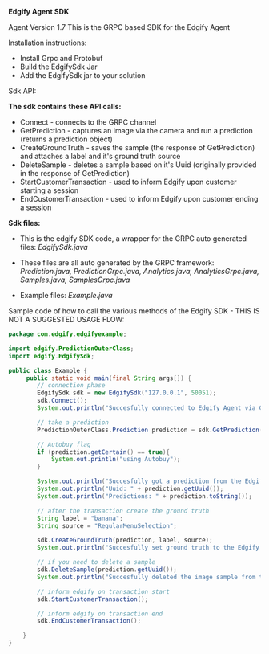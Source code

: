 **Edgify Agent SDK**

Agent Version 1.7
This is the GRPC based SDK for the Edgify Agent

Installation instructions:
* Install Grpc and Protobuf
* Build the EdgifySdk Jar
* Add the EdgifySdk jar to your solution

Sdk API:

**The sdk contains these API calls:**
* Connect - connects to the GRPC channel
* GetPrediction - captures an image via the camera and run a prediction (returns a prediction object)
* CreateGroundTruth - saves the sample (the response of GetPrediction) and attaches a label and it's ground truth source
* DeleteSample - deletes a sample based on it's Uuid (originally provided in the response of GetPrediction)
* StartCustomerTransaction - used to inform Edgify upon customer starting a session
* EndCustomerTransaction - used to inform Edgify upon customer ending a session

**Sdk files:**
* This is the edgify SDK code, a wrapper for the GRPC auto generated files:
*EdgifySdk.java*
* These files are all auto generated by the GRPC framework:
*Prediction.java, PredictionGrpc.java, Analytics.java, AnalyticsGrpc.java, Samples.java, SamplesGrpc.java*

* Example files:
*Example.java*

Sample code of how to call the various methods of the Edgify SDK - THIS IS NOT A SUGGESTED USAGE FLOW:

```java
package com.edgify.edgifyexample;

import edgify.PredictionOuterClass;
import edgify.EdgifySdk;

public class Example {
     public static void main(final String args[]) {
        // connection phase
        EdgifySdk sdk = new EdgifySdk("127.0.0.1", 50051);
        sdk.Connect();
        System.out.println("Succesfully connected to Edgify Agent via GRPC");

        // take a prediction
        PredictionOuterClass.Prediction prediction = sdk.GetPrediction("Main");

        // Autobuy flag
        if (prediction.getCertain() == true){
            System.out.println("using Autobuy");
        }

        System.out.println("Succesfully got a prediction from the Edgify Agent");
        System.out.println("Uuid: " + prediction.getUuid());
        System.out.println("Predictions: " + prediction.toString());

        // after the transaction create the ground truth
        String label = "banana";
        String source = "RegularMenuSelection";

        sdk.CreateGroundTruth(prediction, label, source);
        System.out.println("Succesfully set ground truth to the Edgify Agent");

        // if you need to delete a sample
        sdk.DeleteSample(prediction.getUuid());
        System.out.println("Succesfully deleted the image sample from the Edgify Agent");

        // inform edgify on transaction start
        sdk.StartCustomerTransaction();

        // inform edgify on transaction end
        sdk.EndCustomerTransaction();

    }
}
```
